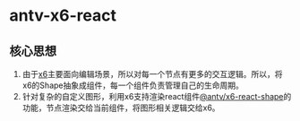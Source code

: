 # antv-x6-react

## 核心思想
1. 由于[x6](https://www.npmjs.com/package/@antv/x6)主要面向编辑场景，所以对每一个节点有更多的交互逻辑。所以，将x6的Shape抽象成组件，每一个组件负责管理自己的生命周期。
2. 针对复杂的自定义图形，利用x6支持渲染react组件[@antv/x6-react-shape](https://www.npmjs.com/package/@antv/x6-react-shape)的功能，节点渲染交给当前组件，将图形相关逻辑交给x6。
```


